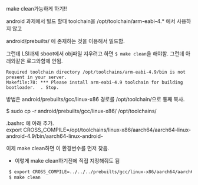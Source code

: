 make clean가능하게 하기!!  

android 과제에서 빌드 할때 toolchain을 /opt/toolchain/arm-eabi-4.* 에서 사용하지
않고

android/prebuilts/ 에 존재하는 것을 이용해서 빌드함. 

그런데 LSI과제 sboot에서 obj파일 지우려고 하면 ```$ make clean```을 해야함.
그런데 아래와같은 로그와함께 안됨.

```log
Required toolchain directory /opt/toolchains/arm-eabi-4.9/bin is not present in your server. 
Makefile:78: *** Please install arm-eabi-4.9 toolchain for building bootloader.  . Stop.
```

방법은 
android/prebuilts/gcc/linux-x86 경로를 /opt/toolchain/으로 통째 복사. 

$ sudo cp -r android/prebuilts/gcc/linux-x86/ /opt/toolchains/

.bashrc 에 아래 추가.  
export CROSS_COMPILE=/opt/toolchains/linux-x86/aarch64/aarch64-linux-android-4.9/bin/aarch64-linux-android-


이제 make clean하면 이 환경변수를 먼저 찾음.  




- 이렇게 make clean하기전에 직접 지정해줘도 됨

```sh
 $ export CROSS_COMPILE=../../../prebuilts/gcc/linux-x86/aarch64/aarch64-linux-android-4.9/bin/aarch64-linux-android-
 $ make clean
```
